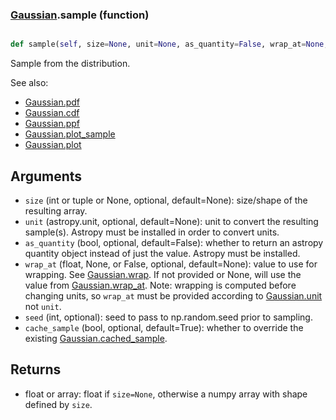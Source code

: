 ### [Gaussian](Gaussian.md).sample (function)


```py

def sample(self, size=None, unit=None, as_quantity=False, wrap_at=None, seed=None, cache_sample=True)

```



Sample from the distribution.

See also:

* [Gaussian.pdf](Gaussian.pdf.md)
* [Gaussian.cdf](Gaussian.cdf.md)
* [Gaussian.ppf](Gaussian.ppf.md)
* [Gaussian.plot_sample](Gaussian.plot_sample.md)
* [Gaussian.plot](Gaussian.plot.md)

Arguments
-----------
* `size` (int or tuple or None, optional, default=None): size/shape of the
    resulting array.
* `unit` (astropy.unit, optional, default=None): unit to convert the
    resulting sample(s).  Astropy must be installed in order to convert
    units.
* `as_quantity` (bool, optional, default=False): whether to return an
    astropy quantity object instead of just the value.  Astropy must
    be installed.
* `wrap_at` (float, None, or False, optional, default=None): value to
    use for wrapping.  See [Gaussian.wrap](Gaussian.wrap.md).  If not provided or None,
    will use the value from [Gaussian.wrap_at](Gaussian.wrap_at.md).  Note: wrapping is
    computed before changing units, so `wrap_at` must be provided
    according to [Gaussian.unit](Gaussian.unit.md) not `unit`.
* `seed` (int, optional): seed to pass to np.random.seed
    prior to sampling.
* `cache_sample` (bool, optional, default=True): whether to override the
    existing [Gaussian.cached_sample](Gaussian.cached_sample.md).

Returns
---------
* float or array: float if `size=None`, otherwise a numpy array with
    shape defined by `size`.

